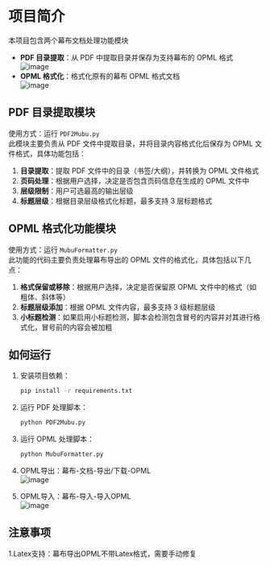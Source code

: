 # 项目简介
本项目包含两个幕布文档处理功能模块
- **PDF 目录提取**：从 PDF 中提取目录并保存为支持幕布的 OPML 格式  
![image](https://github.com/user-attachments/assets/8e745cf4-a479-4567-9352-5593b7c91c22)
- **OPML 格式化**：格式化原有的幕布 OPML 格式文档  
![image](https://github.com/user-attachments/assets/4b1b2baa-976e-4dd2-9703-1c69a348e6fd)

## PDF 目录提取模块
使用方式：运行 `PDF2Mubu.py`  
此模块主要负责从 PDF 文件中提取目录，并将目录内容格式化后保存为 OPML 文件格式，具体功能包括：
1. **目录提取**：提取 PDF 文件中的目录（书签/大纲），并转换为 OPML 文件格式
2. **页码处理**：根据用户选择，决定是否包含页码信息在生成的 OPML 文件中
3. **层级限制**：用户可选最高的输出层级
3. **标题层级**：根据目录层级格式化标题，最多支持 3 层标题格式

## OPML 格式化功能模块
使用方式：运行 `MubuFormatter.py`  
此功能的代码主要负责处理幕布导出的 OPML 文件的格式化，具体包括以下几点：
1. **格式保留或移除**：根据用户选择，决定是否保留原 OPML 文件中的格式（如粗体、斜体等）
2. **标题层级添加**：根据 OPML 文件内容，最多支持 3 级标题层级
3. **小标题检测**：如果启用小标题检测，脚本会检测包含冒号的内容并对其进行格式化，冒号前的内容会被加粗

## 如何运行
1. 安装项目依赖：
    ```bash
    pip install -r requirements.txt
    ```
2. 运行 PDF 处理脚本：

    ```bash
    python PDF2Mubu.py
    ```
3. 运行 OPML 处理脚本：

    ```bash
    python MubuFormatter.py
    ```
4. OPML导出：幕布-文档-导出/下载-OPML  
![image](https://github.com/user-attachments/assets/cc21bc2c-7a7f-4491-b3da-dcea9f29bdd3)
5. OPML导入：幕布-导入-导入OPML  
![image](https://github.com/user-attachments/assets/e5531089-48f4-4b34-8b42-a272b5762391)

## 注意事项
1.Latex支持：幕布导出OPML不带Latex格式，需要手动修复
